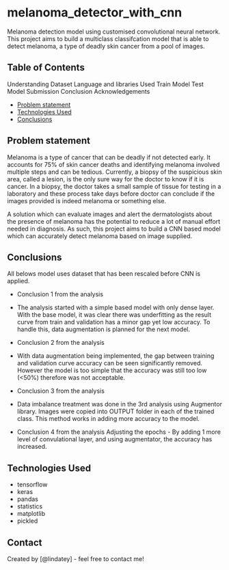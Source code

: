 # melanoma_detector_with_cnn
Melanoma detection model using customised convolutional neural network.
This project aims to build a multiclass classifcation model that is able to detect melanoma, a type of deadly skin cancer from a pool of images. 

## Table of Contents
Understanding Dataset
Language and libraries Used
Train Model
Test Model
Submission
Conclusion
Acknowledgements
* [Problem statement](#problem-statement)
* [Technologies Used](#technologies-used)
* [Conclusions](#conclusions)

<!-- You can include any other section that is pertinent to your problem -->

## Problem statement
Melanoma is a type of cancer that can be deadly if not detected early. It accounts for 75% of skin cancer deaths and identifying melanoma involved multiple steps and can be tedious. Currently, a biopsy of the suspicious skin area, called a lesion, is the only sure way for the doctor to know if it is cancer. In a biopsy, the doctor takes a small sample of tissue for testing in a laboratory and these process 
take days before doctor can conclude if the images provided is indeed melanoma or something else.

A solution which can evaluate images and alert the dermatologists about the presence of melanoma has the potential to reduce a lot of manual effort needed in diagnosis. As such, this project aims to build a CNN based model which can accurately detect melanoma based on image supplied.

## Conclusions
All belows model uses dataset that has been rescaled before CNN is applied.

- Conclusion 1 from the analysis
- The analysis started with a simple based model with only dense layer. With the base model, it was clear there was underfitting as the result curve from train and validation has a minor gap yet low accuracy. To handle this, data augmentation is planned for the next model.
  
- Conclusion 2 from the analysis
- With data augmentation being implemented, the gap between training and validation curve accuracy can be seen significantly removed. However the model is too simple that the accuracy was still too low (<50%) therefore was not acceptable.
  
- Conclusion 3 from the analysis
- Data imbalance treatment was done in the 3rd analysis using Augmentor library. Images were copied into OUTPUT folder in each of the trained class. This method works in adding more accuracy to the model.

- Conclusion 4 from the analysis
  Adjusting the epochs - By adding 1 more level of convulational layer, and using augmentator, the accuracy has increased.

## Technologies Used
- tensorflow
- keras
- pandas
- statistics
- matplotlib
- pickled

<!-- As the libraries versions keep on changing, it is recommended to mention the version of library used in this project -->

## Contact
Created by [@lindatey] - feel free to contact me!

